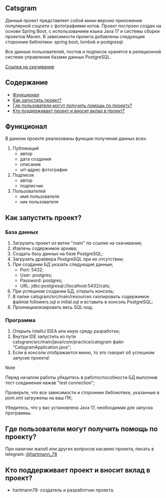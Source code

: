 Catsgram
---
Данный проект представляет собой мини-версию приложения популярной соцсети с фотографиями котов.
Проект построен создан на основе Spring Boot, с использованием языка Java 17 и системы сборки проектов Maven. 
В зависимости проекта добавлены следующие сторонние библотеки: spring boot, lombok и postgresql.

Все данные пользователей, постов и подписок хранятся в реляционной системе управления базами данных PostgreSQL.

[Ссылка на скачивание](https://github.com/hartmann78/catsgram/archive/refs/heads/main.zip)

## Содержание

- [Функционал](#функционал)
- [Как запустить проект?](#как-запустить-проект)
- [Где пользователи могут получить помощь по проекту?](#где-пользователи-могут-получить-помощь-по-проекту)
- [Кто поддерживает проект и вносит вклад в проект?](#кто-поддерживает-проект-и-вносит-вклад-в-проект)

## Функционал

В данном проекте реализованы функции получения данных всех:
1. Публикаций
   - автор
   - дата создания
   - описание
   - url-адрес фотографии
2. Подписок
   - автор
   - подписчик 
3. Пользователей
   - имя пользователя
   - ник пользователя

## Как запустить проект?
### База данных
1. Загрузить проект из ветки "main" по ссылке на скачивание;
2. Извлечь содержимое архива;
3. Создать базу данных на базе PostgreSQL;
4. Загрузить драйвера PostgreSQL при их отсутствии;
5. При создании БД указать следующие данные;
   - Port: 5432;
   - User: postgres;
   - Password: postgres;
   - URL: jdbc:postgresql://localhost:5432/cats;
6. При успешном создании БД, открыть консоль;
7. В папке catsgram/src/main/resources скопировать содержимое файлов followers.sql и initial.sql и вставить в консоль PostgreSQL;
8. Проинициализировать весь SQL-код.
### Программа
1. Открыть IntelliJ IDEA или иную среду разработки;
2. Внутри IDE запустить из пути catsgram/src/main/java/com/practice/catsgram файл "CatsgramApplication.java";
3. Если в консоли отображается меню, то это говорит об успешном запуске проекта!

> [!NOTE]
> Перед началом работы убедитесь в работоспособности БД выполнив тест соединения нажав "test connection";
> 
> Проверьте, что все зависимости и сторонние библиотеки, указанные в pom.xml загружены на ваш ПК;
> 
> Убедитесь, что у вас установлена Java 17, необходимая для запуска программы.

## Где пользователи могут получить помощь по проекту?

При наличии жалоб или других вопросов касаемо проекта, писать в telegram: [@hartmann_78](https://t.me/hartmann_78)

## Кто поддерживает проект и вносит вклад в проект?

- hartmann78: создатель и разработчик проекта.
